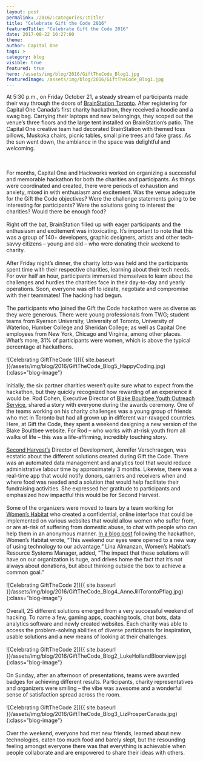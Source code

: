 ```yaml
---
layout: post
permalink: /2016/:categories/:title/
title: "Celebrate Gift the Code 2016"
featuredTitle: "Celebrate Gift the Code 2016"
date: 2017-08-22 10:27:00
theme:
author: Capital One
tags: >
category: blog
visible: true
featured: true
hero: /assets/img/blog/2016/GiftTheCode_Blog1.jpg
featuredImage: /assets/img/blog/2016/GiftTheCode_Blog1.jpg
---
```

At 5:30 p.m., on Friday October 21, a steady stream of participants made their way through the doors of <a href="https://brainstation.io/" target="_blank">BrainStation Toronto</a>. After registering for Capital One Canada’s first charity hackathon, they received a hoodie and a swag bag. Carrying their laptops and new belongings, they scoped out the venue’s three floors and the large tent installed on BrainStation’s patio. The Capital One creative team had decorated BrainStation with themed toss pillows, Muskoka chairs, picnic tables, small pine trees and fake grass. As the sun went down, the ambiance in the space was delightful and welcoming.
<!--more-->
<br />
<br />
For months, Capital One and Hackworks worked on organizing a successful and memorable hackathon for both the charities and participants. As things were coordinated and created, there were periods of exhaustion and anxiety, mixed in with enthusiasm and excitement. Was the venue adequate for the Gift the Code objectives? Were the challenge statements going to be interesting for participants? Were the solutions going to interest the charities? Would there be enough food?
<br />
<br />
Right off the bat, BrainStation filled up with eager participants and the enthusiasm and excitement was intoxicating. It’s important to note that this was a group of 140+ developers, graphic designers, artists and other tech-savvy citizens – young and old – who were donating their weekend to charity.
<br />
<br />
After Friday night’s dinner, the charity lotto was held and the participants spent time with their respective charities, learning about their tech needs. For over half an hour, participants immersed themselves to learn about the challenges and hurdles the charities face in their day-to-day and yearly operations. Soon, everyone was off to ideate, negotiate and compromise with their teammates! The hacking had begun.
<br />
<br />
The participants who joined the Gift the Code hackathon were as diverse as they were generous. There were young professionals from TWG; student teams from Ryerson University, University of Toronto, University of Waterloo, Humber College and Sheridan College; as well as Capital One employees from New York, Chicago and Virginia, among other places. What’s more, 31% of participants were women, which is above the typical percentage at hackathons.
<br />
<br />
![Celebrating GiftTheCode 1]({{ site.baseurl }}/assets/img/blog/2016/GiftTheCode_Blog5_HappyCoding.jpg){:class="blog-image"}
<br />
<br />
Initially, the six partner charities weren’t quite sure what to expect from the hackathon, but they quickly recognized how rewarding of an experience it would be. Rod Cohen, Executive Director of <a href="http://bbyos.org/" target="_blank">Blake Boultbee Youth Outreach Service</a>, shared a story with everyone during the awards ceremony. One of the teams working on his charity challenges was a young group of friends who met in Toronto but had all grown up in different war-ravaged countries. Here, at Gift the Code, they spent a weekend designing a new version of the Blake Boultbee website. For Rod – who works with at-risk youth from all walks of life – this was a life-affirming, incredibly touching story.
<br />
<br />
<a href="http://www.secondharvest.ca/" target="_blank">Second Harvest’s</a> Director of Development, Jennifer Verschraegen, was ecstatic about the different solutions created during Gift the Code. There was an automated data management and analytics tool that would reduce administrative labour time by approximately 3 months. Likewise, there was a real-time app that would notify donors, carriers and receivers when and where food was needed and a solution that would help facilitate their fundraising activities. She expressed her gratitude to participants and emphasized how impactful this would be for Second Harvest.
<br />
<br />
Some of the organizers were moved to tears by a team working for <a href="https://womenshabitat.ca/" target="_blank">Women’s Habitat</a> who created a confidential, online interface that could be implemented on various websites that would allow women who suffer from, or are at-risk of suffering from domestic abuse, to chat with people who can help them in an anonymous manner. <a href="https://womenshabitat.ca/news/hackathon-2016-giftthecode/" target="_blank">In a blog post</a> following the hackathon, Women’s Habitat wrote, “This weekend our eyes were opened to a new way of using technology to our advantage.” Lina Almanzan, Women’s Habitat’s Resource Systems Manager, added, “The impact that these solutions will have on our organization is huge, and drives home the fact that it’s not always about donations, but about thinking outside the box to achieve a common goal.”
<br />
<br />
![Celebrating GiftTheCode 2]({{ site.baseurl }}/assets/img/blog/2016/GiftTheCode_Blog4_AnneJillTorontoPflag.jpg){:class="blog-image"}
<br />
<br />
Overall, 25 different solutions emerged from a very successful weekend of hacking. To name a few, gaming apps, coaching tools, chat bots, data analytics software and newly created websites. Each charity was able to access the problem-solving abilities of diverse participants for inspiration, usable solutions and a new means of looking at their challenges.
<br />
<br />
![Celebrating GiftTheCode 2]({{ site.baseurl }}/assets/img/blog/2016/GiftTheCode_Blog2_LukeHollandBloorview.jpg){:class="blog-image"}
<br />
<br />
On Sunday, after an afternoon of presentations, teams were awarded badges for achieving different results. Participants, charity representatives and organizers were smiling – the vibe was awesome and a wonderful sense of satisfaction spread across the room.
<br />
<br />
![Celebrating GiftTheCode 2]({{ site.baseurl }}/assets/img/blog/2016/GiftTheCode_Blog3_LizProsperCanada.jpg){:class="blog-image"}
<br />
<br />
Over the weekend, everyone had met new friends, learned about new technologies, eaten too much food and barely slept, but the resounding feeling amongst everyone there was that everything is achievable when people collaborate and are empowered to share their ideas with others.
